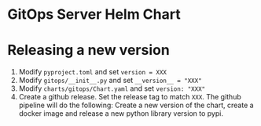 # GitOps Server Helm Chart

# Releasing a new version

1. Modify `pyproject.toml` and set `version = XXX`
2. Modify `gitops/__init__.py` and set `__version__ = "XXX"`
3. Modify `charts/gitops/Chart.yaml` and set `version: "XXX"`
4. Create a github release. Set the release tag to match `XXX`. The github pipeline will do the following: Create a new version of the chart, create a docker image and release a new python library version to pypi.
